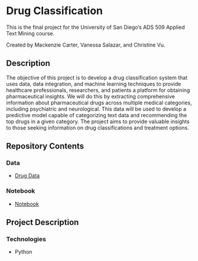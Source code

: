 # Drug Classification
This is the final project for the University of San Diego’s ADS 509 Applied Text Mining course.

Created by Mackenzie Carter, Vanessa Salazar, and Christine Vu.

## Description
The objective of this project is to develop a drug classification system that uses data, data integration, and machine learning techniques to provide healthcare professionals, researchers, and patients a platform for obtaining pharmaceutical insights. We will do this by extracting comprehensive information about pharmaceutical drugs across multiple medical categories, including psychiatric and neurological. This data will be used to develop a predictive model capable of categorizing text data and recommending the top drugs in a given category. The project aims to provide valuable insights to those seeking information on drug classifications and treatment options.

## Repository Contents
### Data
* [Drug Data](https://api.fda.gov/drug/label.json)

### Notebook
* [Notebook](https://github.com/christinevu510/Drug-Classification/blob/main/Notebook.ipynb)

## Project Description
### Technologies
* Python
